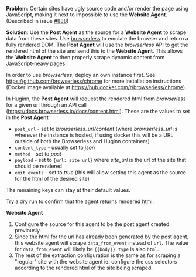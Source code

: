 **Problem**: Certain sites have ugly source code and/or render the page using JavaScript, making it next to impossible to use the **Website Agent**. (Described in issue [#888](https://github.com/cantino/huginn/issues/888))

**Solution**: Use the **Post Agent** as the source for a **Website Agent** to scrape data from these sites. Use [browserless](https://www.browserless.io/) to emulate the browser and return a fully rendered DOM. The **Post Agent** will use the *browserless* API to get the rendered html of the site and send this to the **Website Agent**. This allows the **Website Agent** to then properly scrape dynamic content from JavaScript-heavy pages.

In order to use *browserless*, deploy an own instance first. See https://github.com/browserless/chrome for more installation instructions (Docker image available at https://hub.docker.com/r/browserless/chrome).

In Huginn, the **Post Agent** will request the rendered html from *browserless* for a given url through an API call (https://docs.browserless.io/docs/content.html). These are the values to set in the **Post Agent**
* `post_url` - set to *browserless_url/content* (where *browserless_url* is wherever the instance is hosted, if using docker this will be a URL outside of both the Browserless and Huginn containers)
* `content_type` - usually set to *json*
* `method` - set to *post*
* `payload` - set to `{url: site_url}` where *site_url* is the url of the site that should be rendered
* `emit_events` - set to *true* (this will allow setting this agent as the source for the html of the desired site)

The remaining keys can stay at their default values.

Try a dry run to confirm that the agent returns rendered html.

**Website Agent**

1. Configure the source for this agent to be the post agent created previously.
2. Since the html for the url has already been generated by the post agent, this website agent will scrape `data_from_event` instead of `url`. The value for `data_from_event` will likely be `{{body}}`. `type` is also `html`.
3. The rest of the extraction configuration is the same as for scraping a "regular" site with the website agent ie. configure the css selectors according to the rendered html of the site being scraped.